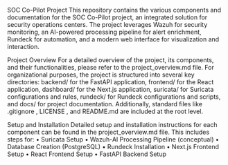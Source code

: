 SOC Co-Pilot Project
This repository contains the various components and documentation for the SOC Co-Pilot
project, an integrated solution for security operations centers. The project leverages Wazuh
for security monitoring, an AI-powered processing pipeline for alert enrichment, Rundeck
for automation, and a modern web interface for visualization and interaction.


Project Overview
For a detailed overview of the project, its components, and their functionalities, please refer
to the project_overview.md file.
For organizational purposes, the project is structured into several key directories: backend/
for the FastAPI application, frontend/ for the React application, dashboard/ for the Next.js
application, suricata/ for Suricata configurations and rules, rundeck/ for Rundeck
configurations and scripts, and docs/ for project documentation. Additionally, standard
files like .gitignore , LICENSE , and README.md are included at the root level.


Setup and Installation
Detailed setup and installation instructions for each component can be found in the
project_overview.md file. This includes steps for:
• Suricata Setup
• Wazuh-AI Processing Pipeline (conceptual)
• Database Creation (PostgreSQL)
• Rundeck Installation
• Next.js Frontend Setup
• React Frontend Setup
• FastAPI Backend Setup


